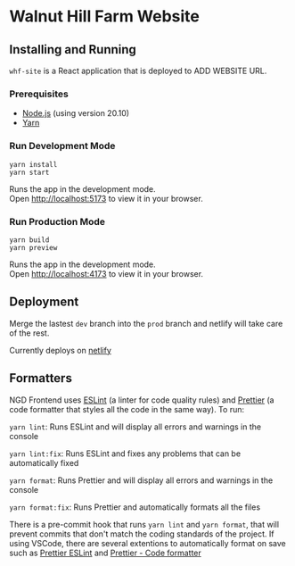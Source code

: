 # Walnut Hill Farm Website

## Installing and Running

`whf-site` is a React application that is deployed to ADD WEBSITE URL.

### Prerequisites

- [Node.js](https://nodejs.org/en) (using version 20.10)
- [Yarn](https://yarnpkg.com/)

### Run Development Mode

```
yarn install
yarn start
```

Runs the app in the development mode.\
Open [http://localhost:5173](http://localhost:5173) to view it in your browser.

### Run Production Mode

```
yarn build
yarn preview
```

Runs the app in the development mode.\
Open [http://localhost:4173](http://localhost:5173) to view it in your browser.

## Deployment

Merge the lastest `dev` branch into the `prod` branch and netlify will take care of the rest.

Currently deploys on [netlify](https://lucky-fairy-4801fb.netlify.app/)

## Formatters

NGD Frontend uses [ESLint](https://eslint.org/) (a linter for code quality rules) and [Prettier](https://prettier.io/) (a code formatter that styles all the code in the same way). To run:

`yarn lint`: Runs ESLint and will display all errors and warnings in the console

`yarn lint:fix`: Runs ESLint and fixes any problems that can be automatically fixed

`yarn format`: Runs Prettier and will display all errors and warnings in the console

`yarn format:fix`: Runs Prettier and automatically formats all the files

There is a pre-commit hook that runs `yarn lint` and `yarn format`, that will prevent commits that don't match the coding standards of the project. If using VSCode, there are several extentions to automatically format on save such as [Prettier ESLint](https://marketplace.visualstudio.com/items?itemName=rvest.vs-code-prettier-eslint) and [Prettier - Code formatter](https://marketplace.visualstudio.com/items?itemName=esbenp.prettier-vscode)
